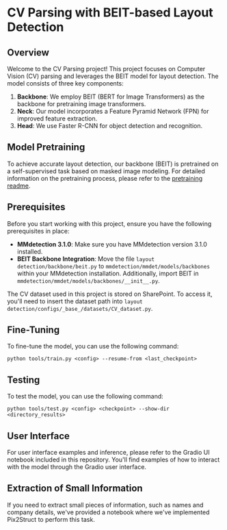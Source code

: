 
# CV Parsing with BEIT-based Layout Detection


## Overview

Welcome to the CV Parsing project! This project focuses on Computer Vision (CV) parsing and leverages the BEIT model for layout detection. The model consists of three key components:

1. **Backbone**: We employ BEIT (BERT for Image Transformers) as the backbone for pretraining image transformers.
2. **Neck**: Our model incorporates a Feature Pyramid Network (FPN) for improved feature extraction.
3. **Head**: We use Faster R-CNN for object detection and recognition.

## Model Pretraining

To achieve accurate layout detection, our backbone (BEIT) is pretrained on a self-supervised task based on masked image modeling. For detailed information on the pretraining process, please refer to the [pretraining readme](link-to-pretraining-readme).

## Prerequisites

Before you start working with this project, ensure you have the following prerequisites in place:

- **MMdetection 3.1.0**: Make sure you have MMdetection version 3.1.0 installed.
- **BEIT Backbone Integration**: Move the file `layout detection/backbone/beit.py` to `mmdetection/mmdet/models/backbones` within your MMdetection installation. Additionally, import BEIT in `mmdetection/mmdet/models/backbones/__init__.py`.

The CV dataset used in this project is stored on SharePoint. To access it, you'll need to insert the dataset path into `layout detection/configs/_base_/datasets/CV_dataset.py`.

## Fine-Tuning

To fine-tune the model, you can use the following command:

```
python tools/train.py <config> --resume-from <last_checkpoint>
```

## Testing

To test the model, you can use the following command:

```
python tools/test.py <config> <checkpoint> --show-dir <directory_results>
```

## User Interface

For user interface examples and inference, please refer to the Gradio UI notebook included in this repository. You'll find examples of how to interact with the model through the Gradio user interface.

## Extraction of Small Information

If you need to extract small pieces of information, such as names and company details, we've provided a notebook where we've implemented Pix2Struct to perform this task.

